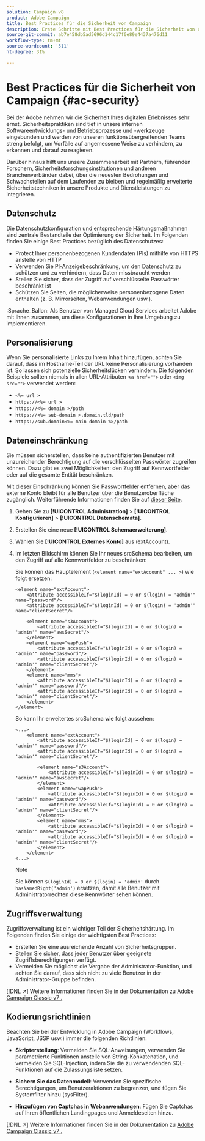 ```yaml
---
solution: Campaign v8
product: Adobe Campaign
title: Best Practices für die Sicherheit von Campaign
description: Erste Schritte mit Best Practices für die Sicherheit von Campaign
source-git-commit: ab7e458db5ad5696d144c17f6e89e4437a476d11
workflow-type: tm+mt
source-wordcount: '511'
ht-degree: 31%

---
```


# Best Practices für die Sicherheit von Campaign {#ac-security}

Bei der Adobe nehmen wir die Sicherheit Ihres digitalen Erlebnisses sehr ernst. Sicherheitspraktiken sind tief in unsere internen Softwareentwicklungs- und Betriebsprozesse und -werkzeuge eingebunden und werden von unseren funktionsübergreifenden Teams streng befolgt, um Vorfälle auf angemessene Weise zu verhindern, zu erkennen und darauf zu reagieren.

Darüber hinaus hilft uns unsere Zusammenarbeit mit Partnern, führenden Forschern, Sicherheitsforschungsinstitutionen und anderen Branchenverbänden dabei, über die neuesten Bedrohungen und Schwachstellen auf dem Laufenden zu bleiben und regelmäßig erweiterte Sicherheitstechniken in unsere Produkte und Dienstleistungen zu integrieren.

## Datenschutz

Die Datenschutzkonfiguration und entsprechende Härtungsmaßnahmen sind zentrale Bestandteile der Optimierung der Sicherheit. Im Folgenden finden Sie einige Best Practices bezüglich des Datenschutzes:

* Protect Ihrer personenbezogenen Kundendaten (PIs) mithilfe von HTTPS anstelle von HTTP
* Verwenden Sie [PI-Anzeigebeschränkung](../dev/restrict-pi-view.md), um den Datenschutz zu schützen und zu verhindern, dass Daten missbraucht werden
* Stellen Sie sicher, dass der Zugriff auf verschlüsselte Passwörter beschränkt ist
* Schützen Sie Seiten, die möglicherweise personenbezogene Daten enthalten (z. B. Mirrorseiten, Webanwendungen usw.).

:Sprache_Ballon: Als Benutzer von Managed Cloud Services arbeitet Adobe mit Ihnen zusammen, um diese Konfigurationen in Ihre Umgebung zu implementieren.

## Personalisierung            

Wenn Sie personalisierte Links zu Ihrem Inhalt hinzufügen, achten Sie darauf, dass im Hostname-Teil der URL keine Personalisierung vorhanden ist. So lassen sich potenzielle Sicherheitslücken verhindern. Die folgenden Beispiele sollten niemals in allen URL-Attributen &lt;`a href="">` oder `<img src="">` verwendet werden:

* `<%= url >`
* `https://<%= url >`
* `https://<%= domain >/path`
* `https://<%= sub-domain >.domain.tld/path`
* `https://sub.domain<%= main domain %>/path`

## Dateneinschränkung

Sie müssen sicherstellen, dass keine authentifizierten Benutzer mit unzureichender Berechtigung auf die verschlüsselten Passwörter zugreifen können. Dazu gibt es zwei Möglichkeiten: den Zugriff auf Kennwortfelder oder auf die gesamte Entität beschränken.

Mit dieser Einschränkung können Sie Passwortfelder entfernen, aber das externe Konto bleibt für alle Benutzer über die Benutzeroberfläche zugänglich. Weiterführende Informationen finden Sie auf [dieser Seite](../dev/restrict-pi-view.md).

1. Gehen Sie zu **[!UICONTROL Administration]** > **[!UICONTROL Konfigurieren]** > **[!UICONTROL Datenschemata]**.

1. Erstellen Sie eine neue **[!UICONTROL Schemaerweiterung]**.

1. Wählen Sie **[!UICONTROL Externes Konto]** aus (extAccount).

1. Im letzten Bildschirm können Sie Ihr neues srcSchema bearbeiten, um den Zugriff auf alle Kennwortfelder zu beschränken:

   Sie können das Hauptelement (`<element name="extAccount" ... >`) wie folgt ersetzen:

   ```
   <element name="extAccount">
       <attribute accessibleIf="$(loginId) = 0 or $(login) = 'admin'" name="password"/>
       <attribute accessibleIf="$(loginId) = 0 or $(login) = 'admin'" name="clientSecret"/>
   
       <element name="s3Account">
           <attribute accessibleIf="$(loginId) = 0 or $(login) = 'admin'" name="awsSecret"/>
       </element>
       <element name="wapPush">
           <attribute accessibleIf="$(loginId) = 0 or $(login) = 'admin'" name="password"/>
           <attribute accessibleIf="$(loginId) = 0 or $(login) = 'admin'" name="clientSecret"/>
       </element>
       <element name="mms">
           <attribute accessibleIf="$(loginId) = 0 or $(login) = 'admin'" name="password"/>
           <attribute accessibleIf="$(loginId) = 0 or $(login) = 'admin'" name="clientSecret"/>
       </element>
   </element>
   ```

   So kann Ihr erweitertes srcSchema wie folgt aussehen:

   ```
   <...>
       <element name="extAccount">
           <attribute accessibleIf="$(loginId) = 0 or $(login) = 'admin'" name="password"/>
           <attribute accessibleIf="$(loginId) = 0 or $(login) = 'admin'" name="clientSecret"/>
   
           <element name="s3Account">
               <attribute accessibleIf="$(loginId) = 0 or $(login) = 'admin'" name="awsSecret"/>
           </element>
           <element name="wapPush">
               <attribute accessibleIf="$(loginId) = 0 or $(login) = 'admin'" name="password"/>
               <attribute accessibleIf="$(loginId) = 0 or $(login) = 'admin'" name="clientSecret"/>
           </element>
           <element name="mms">
               <attribute accessibleIf="$(loginId) = 0 or $(login) = 'admin'" name="password"/>
               <attribute accessibleIf="$(loginId) = 0 or $(login) = 'admin'" name="clientSecret"/>
           </element>
       </element>
   <...> 
   ```

   >[!NOTE]
   >
   >Sie können `$(loginId) = 0 or $(login) = 'admin'` durch `hasNamedRight('admin')` ersetzen, damit alle Benutzer mit Administratorrechten diese Kennwörter sehen können.


## Zugriffsverwaltung

Zugriffsverwaltung ist ein wichtiger Teil der Sicherheitshärtung. Im Folgenden finden Sie einige der wichtigsten Best Practices:

* Erstellen Sie eine ausreichende Anzahl von Sicherheitsgruppen.
* Stellen Sie sicher, dass jeder Benutzer über geeignete Zugriffsberechtigungen verfügt.
* Vermeiden Sie möglichst die Vergabe der Administrator-Funktion, und achten Sie darauf, dass sich nicht zu viele Benutzer in der Administrator-Gruppe befinden.

[!DNL :arrow_upper_right:] Weitere Informationen finden Sie in der Dokumentation zu  [Adobe Campaign Classic v7 .](https://experienceleague.adobe.com/docs/campaign-classic/using/installing-campaign-classic/security-privacy/access-management.html?lang=en#webapp-operator)

## Kodierungsrichtlinien

Beachten Sie bei der Entwicklung in Adobe Campaign (Workflows, JavaScript, JSSP usw.) immer die folgenden Richtlinien:

* **Skripterstellung**: Vermeiden Sie SQL-Anweisungen, verwenden Sie parametrierte Funktionen anstelle von String-Konkatenation, und vermeiden Sie SQL-Injection, indem Sie die zu verwendenden SQL-Funktionen auf die Zulassungsliste setzen.

* **Sichern Sie das Datenmodell**: Verwenden Sie spezifische Berechtigungen, um Benutzeraktionen zu begrenzen, und fügen Sie Systemfilter hinzu (sysFilter).

* **Hinzufügen von Captchas in Webanwendungen**: Fügen Sie Captchas auf Ihren öffentlichen Landingpages und Anmeldeseiten hinzu.

[!DNL :arrow_upper_right:] Weitere Informationen finden Sie in der Dokumentation zu  [Adobe Campaign Classic v7 .](https://experienceleague.adobe.com/docs/campaign-classic/using/installing-campaign-classic/security-privacy/scripting-coding-guidelines.html?lang=en#installing-campaign-classic)
